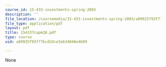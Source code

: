 ```yaml
---
course_id: 15-433-investments-spring-2003
description: ''
file_location: /coursemedia/15-433-investments-spring-2003/a89925f93f77bcd2dce3ab34846e4b09_154337capm2A.pdf
file_type: application/pdf
layout: pdf
title: 154337capm2A.pdf
type: course
uid: a89925f93f77bcd2dce3ab34846e4b09

---
```

None